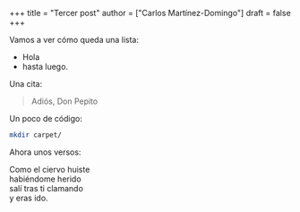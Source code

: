 +++
title = "Tercer post"
author = ["Carlos Martínez-Domingo"]
draft = false
+++

Vamos a ver cómo queda una lista:

-   Hola
-   hasta luego.

Una cita:

> Adiós, Don Pepito

Un poco de código:

```sh
mkdir carpet/
```

Ahora unos versos:

<div class="verse">

Como el ciervo huiste<br />
habiéndome herido<br />
salí tras ti clamando<br />
y eras ido.<br />

</div>
